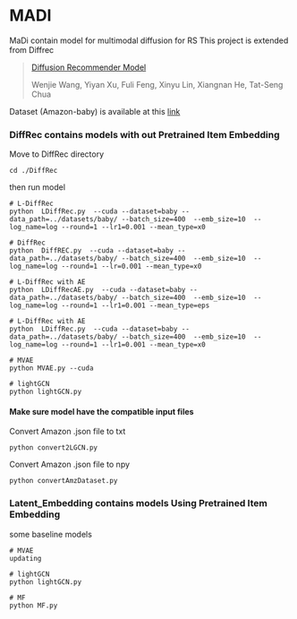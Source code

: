 # MADI
MaDi contain model for multimodal diffusion for RS
This project is extended from Diffrec
> [Diffusion Recommender Model](https://arxiv.org/abs/2304.04971)
> 
> Wenjie Wang, Yiyan Xu, Fuli Feng, Xinyu Lin, Xiangnan He, Tat-Seng Chua

Dataset (Amazon-baby) is available at this [link](https://arxiv.org/abs/2304.04971)




### DiffRec contains models with out Pretrained Item Embedding
Move to DiffRec directory
```
cd ./DiffRec
```
then run model
```
# L-DiffRec
python  LDiffRec.py  --cuda --dataset=baby --data_path=../datasets/baby/ --batch_size=400  --emb_size=10  --log_name=log --round=1 --lr1=0.001 --mean_type=x0

# DiffRec
python  DiffREC.py  --cuda --dataset=baby --data_path=../datasets/baby/ --batch_size=400  --emb_size=10  --log_name=log --round=1 --lr=0.001 --mean_type=x0

# L-DiffRec with AE
python  LDiffRecAE.py  --cuda --dataset=baby --data_path=../datasets/baby/ --batch_size=400  --emb_size=10  --log_name=log --round=1 --lr1=0.001 --mean_type=eps
```
```
# L-DiffRec with AE
python  LDiffRec.py  --cuda --dataset=baby --data_path=../datasets/baby/ --batch_size=400  --emb_size=10  --log_name=log --round=1 --lr1=0.001 --mean_type=x0
```

```
# MVAE
python MVAE.py --cuda

# lightGCN
python lightGCN.py
```


#### Make sure model have the compatible input files

Convert Amazon .json file to txt
```
python convert2LGCN.py
```

Convert Amazon .json file to npy
```
python convertAmzDataset.py
```

### Latent_Embedding contains models Using Pretrained Item Embedding

some baseline models
```
# MVAE
updating

# lightGCN
python lightGCN.py

# MF 
python MF.py
```


